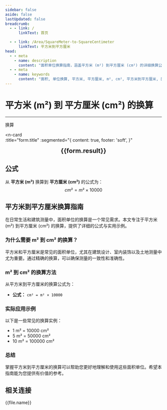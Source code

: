 ```yaml
---
sidebar: false
aside: false
lastUpdated: false
breadcrumb:
  - - link: /
      linkText: 首页

  - - link: /Area/SquareMeter-to-SquareCentimeter
      linkText: 平方米到平方厘米
head:
  - - meta
    - name: description
      content: "面积单位换算指南，涵盖平方米 (m²) 到平方厘米 (cm²) 的详细换算公式与说明。"
  - - meta
    - name: keywords
      content: "面积, 单位换算, 平方米, 平方厘米, m², cm², 平方米到平方厘米, 面积换算指南, 平方米到平方厘米换算, m²到cm²换算, 平方米转平方厘米, 米平方到平方厘米, 平方米平方厘米换算器, m²转cm², 平方米换算平方厘米, 米平方转平方厘米, 平方米到平方厘米转换, m²平方厘米换算, 平方米平方厘米计算, 米平方平方厘米换算, 平方米转换平方厘米, m²到平方厘米, 平方米平方厘米转换器, 米平方到平方厘米换算, 平方米平方厘米换算公式, m²转换平方厘米, 平方米到平方厘米计算, 米平方转换平方厘米, 平方米平方厘米换算表, m²平方厘米转换, 平方米转平方厘米计算, 米平方平方厘米转换, 平方米到平方厘米换算工具, m²到平方厘米换算, 平方米平方厘米单位换算, 面积换算"
---
```

# 平方米 (m²) 到 平方厘米 (cm²) 的换算
---
<script setup>
import { onMounted, reactive, inject, ref } from 'vue'
import { NButton, NForm, NFormItem, NInput, NInputNumber, NSelect, NCard, useMessage,NGrid ,NGi } from 'naive-ui'
import { defineClientComponent } from 'vitepress'
import { Area } from '../files';
const seoKey = [
  '平方米换算平方厘米',
  '平方米到平方厘米',
  '平方厘米换算',
  '面积单位换算',
  '平方米转平方厘米',
  '平方厘米计算',
  '面积换算器',
  '平方米符号',
  '平方厘米符号',
  '面积单位对照',
  '平方米换算表',
  '平方厘米换算公式',
  '面积转换工具',
  '平方米计算',
  '平方厘米计算器',
  '面积换算公式',
  '长度单位换算',
  '建筑面积计算',
  '室内面积测量',
  '平方米到平方厘米公式',
  '平方厘米面积计算',
  '面积单位转换',
  '建筑测量单位',
  '装修面积计算',
  '平方米平方厘米对照表',
  '面积计算工具',
  '建筑设计单位',
  '室内设计面积'
]
const convert = inject('convert')

const form = reactive({
  number: null,
  result: '',
  title: '平方米 (m²) 到平方厘米 (cm²) 的换算',
})

const convertHandler = () => {
  if (form.number !== null && !isNaN(form.number)) {
    const convertedValue = parseFloat(form.number) * 10000
    form.result = `${form.number}m² = ${convertedValue.toFixed(2)}cm²`
  } else {
    form.result = '请输入有效的数值。'
  }
}
</script>

<n-form size="large" :model="form">
  <n-form-item label="平方米 (m²)">
    <n-input-number v-model:value="form.number" placeholder="输入平方米" style="width: 100%" />
  </n-form-item>
  <n-form-item>
    <n-button type="info" @click="convertHandler" block>换算</n-button>
  </n-form-item>
</n-form>

<n-card  
  :title="form.title"
  :segmented="{
    content: true,
    footer: 'soft',
  }"
>
  <div  style="text-align:center;font-size:20px;">
    <strong>{{form.result}}</strong>
  </div>
    <template #footer>
    <div>
      <span v-for="item of seoKey">{{item}}，</span>
    </div>
  </template>
</n-card>

## 公式

从 **平方米 (m²)** 换算到 **平方厘米 (cm²)** 的公式为：
$$ cm² = m² \times 10000 $$

## 平方米到平方厘米换算指南

在日常生活和建筑测量中，面积单位的换算是一个常见需求。本文专注于平方米 (m²) 到平方厘米 (cm²) 的换算，提供了详细的公式与实用示例。

### 为什么需要 m² 到 cm² 的换算？

平方米和平方厘米是常见的面积单位，尤其在建筑设计、室内装饰以及土地测量中尤为重要。通过精确的换算，可以确保测量的一致性和准确性。

### m² 到 cm² 的换算方法

从平方米到平方厘米的换算公式为：

- **公式：** `cm² = m² × 10000`

### 实际应用示例

以下是一些常见的换算实例：

- 1 m² = 10000 cm²
- 5 m² = 50000 cm²
- 10 m² = 100000 cm²

### 总结

掌握平方米到平方厘米的换算可以帮助您更好地理解和使用这些面积单位。希望本指南能为您提供有价值的参考。

## 相关连接
<n-grid x-gap="12" :cols="2">
  <n-gi v-for="(file, index) in Area" :key="index">
    <n-button
      text
      tag="a"
      :href="file.path"
      type="info"
    >
      {{file.name}}
    </n-button>
  </n-gi>
</n-grid>
